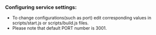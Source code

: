 ### Configuring service settings:

* To change configurations(such as port) edit corresponding values in scripts/start.js or scripts/build.js files.
* Please note that default PORT number is 3001.
